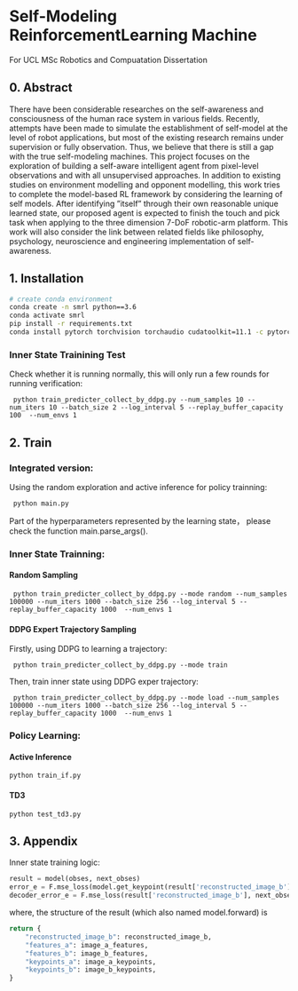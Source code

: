 # Self-Modeling ReinforcementLearning Machine
For UCL MSc Robotics and Compuatation Dissertation


## 0. Abstract
There have been considerable researches on the self-awareness and consciousness of the human race system in various fields. Recently, attempts have been made to simulate the establishment of self-model at the level of robot applications, but most of the existing research remains under supervision or fully observation. Thus, we believe that there is still a gap with the true self-modeling machines. This project focuses on the exploration of building a self-aware intelligent agent from pixel-level observations and with all unsupervised approaches. In addition to existing studies on environment modelling and opponent modelling, this work tries to complete the model-based RL framework by considering the learning of self models. After identifying ”itself” through their own reasonable unique learned state, our proposed agent is expected to finish the touch and pick task when applying to the three dimension 7-DoF robotic-arm platform. This work will also consider the link between related fields like philosophy, psychology, neuroscience and engineering implementation of self-awareness.


## 1. Installation


``` Bash
# create conda environment
conda create -n smrl python==3.6
conda activate smrl
pip install -r requirements.txt
conda install pytorch torchvision torchaudio cudatoolkit=11.1 -c pytorch -c nvidia
```

### Inner State Trainining Test
Check whether it is running normally, this will only run a few rounds for running verification:
```
 python train_predicter_collect_by_ddpg.py --num_samples 10 --num_iters 10 --batch_size 2 --log_interval 5 --replay_buffer_capacity 100  --num_envs 1
```

## 2. Train

### Integrated version:
Using the random exploration and active inference for policy trainning:
```
 python main.py 
```
Part of the hyperparameters represented by the learning state， please check the function main.parse_args().
### Inner State Trainning:

#### Random Sampling

```
 python train_predicter_collect_by_ddpg.py --mode random --num_samples 100000 --num_iters 1000 --batch_size 256 --log_interval 5 --replay_buffer_capacity 1000  --num_envs 1
```

#### DDPG Expert Trajectory Sampling

Firstly, using DDPG to learning a trajectory:
```
 python train_predicter_collect_by_ddpg.py --mode train
 ```
 
Then, train inner state using DDPG exper trajectory:
```
 python train_predicter_collect_by_ddpg.py --mode load --num_samples 100000 --num_iters 1000 --batch_size 256 --log_interval 5 --replay_buffer_capacity 1000  --num_envs 1
```


### Policy Learning:
#### Active Inference
```
python train_if.py
```
#### TD3
```
python test_td3.py
```



## 3. Appendix
Inner state training logic:
```python
result = model(obses, next_obses)
error_e = F.mse_loss(model.get_keypoint(result['reconstructed_image_b'])["centers"], result['keypoints_b']["centers"])
decoder_error_e = F.mse_loss(result['reconstructed_image_b'], next_obses)
```
where, the structure of the result (which also named model.forward) is 
```python
return {
    "reconstructed_image_b": reconstructed_image_b,
    "features_a": image_a_features,
    "features_b": image_b_features,
    "keypoints_a": image_a_keypoints,
    "keypoints_b": image_b_keypoints,
}
```


